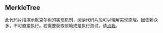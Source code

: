 ## MerkleTree
此代码片段演示默克尔树的实现机制，阅读代码片段可以理解实现原理。因依赖众多，不可直接执行。若需要获取依赖或是执行测试，请[点我](https://github.com/helloworldcoin/helloworld-blockchain-java/tree/master/helloworld-blockchain-crypto/src/main/java/com/xingkaichun/helloworldblockchain/crypto)。